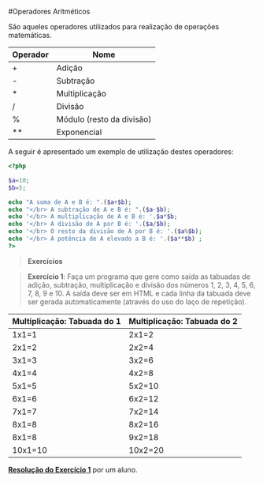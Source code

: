 #Operadores Aritméticos

São aqueles operadores utilizados para realização de operações matemáticas.

| **Operador** | **Nome** |
| -- | -- |
| + | Adição |
| - | Subtração |
| * | Multiplicação |
| / | Divisão |
| % | Módulo (resto da divisão) |
| ** | Exponencial |

A seguir é apresentado um exemplo de utilização destes operadores:

```php
<?php

$a=10;
$b=5;

echo "A soma de A e B é: ".($a+$b);
echo "</br> A subtração de A e B é: ".($a-$b);
echo '</br> A multiplicação de A e B é: '.$a*$b;
echo '</br> A divisão de A por B é: '.($a/$b);
echo '</br> O resto da divisão de A por B é: '.($a%$b);
echo '</br> A potência de A elevado a B é: '.($a**$b) ;
?>
```

>**Exercícios**

>**Exercício 1**: Faça um programa que gere como saída as tabuadas de adição, subtração, multiplicação e divisão dos números 1, 2, 3, 4, 5, 6, 7, 8, 9 e 10. A saída deve ser em HTML e cada linha da tabuada deve ser gerada automaticamente (através do uso do laço de repetição). 

| **Multiplicação: Tabuada do 1** | **Multiplicação: Tabuada do 2** |
| --    |-- |
| 1x1=1  | 2x1=2 |               
| 2x1=2  | 2x2=4 |
| 3x1=3  | 3x2=6 |
| 4x1=4  | 4x2=8 |
| 5x1=5  | 5x2=10 |
| 6x1=6  | 6x2=12 |
| 7x1=7  | 7x2=14 |
| 8x1=8  | 8x2=16 |
| 8x1=8  | 9x2=18 |
| 10x1=10  | 10x2=20 |

**[Resolução do Exercício 1](exercicio-1-operadores.php)** por um aluno.

